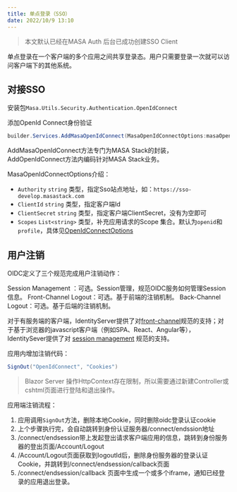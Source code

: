 ```yaml
---
title: 单点登录（SSO）
date: 2022/10/9 13:10
---
```


> 本文默认已经在MASA Auth 后台已成功创建SSO Client

单点登录在一个客户端的多个应用之间共享登录态。用户只需要登录一次就可以访问客户端下的其他系统。

## 对接SSO

安装包`Masa.Utils.Security.Authentication.OpenIdConnect`

添加OpenId Connect身份验证

```csharp
builder.Services.AddMasaOpenIdConnect(MasaOpenIdConnectOptions:masaOpenIdConnectOptions);
```

AddMasaOpenIdConnect方法专门为MASA Stack的封装，AddOpenIdConnect方法内编码针对MASA Stack业务。

MasaOpenIdConnectOptions介绍：

* `Authority` `string` 类型，指定Sso站点地址，如：`https://sso-develop.masastack.com`
* `ClientId` `string` 类型，指定客户端Id
* `ClientSecret` `string` 类型，指定客户端ClientSecret，没有为空即可
* `Scopes` `List<string>` 类型，补充应用请求的Scope 集合。默认为`openid`和`profile`，具体见[OpenIdConnectOptions](https://github.com/dotnet/aspnetcore/blob/3ea008c80d5cc63de7f90ddfd6823b7b006251ff/src/Security/Authentication/OpenIdConnect/src/OpenIdConnectOptions.cs#L42)

## 用户注销

OIDC定义了三个规范完成用户注销动作：

Session Management ：可选。Session管理，规范OIDC服务如何管理Session信息。
Front-Channel Logout：可选。基于前端的注销机制。
Back-Channel Logout：可选。基于后端的注销机制。

对于有服务端的客户端，IdentityServer提供了对[front-channel](https://openid.net/specs/openid-connect-frontchannel-1_0.html)规范的支持；对于基于浏览器的javascript客户端（例如SPA、React、Angular等），IdentitySever提供了对 [session management](https://openid.net/specs/openid-connect-session-1_0.html) 规范的支持。

应用内增加注销代码：

```csharp
SignOut("OpenIdConnect", "Cookies")
```

> Blazor Server 操作HttpContext存在限制，所以需要通过新建Controller或cshtml页面进行登陆和退出操作。

应用端注销流程：

1. 应用调用`SignOut`方法，删除本地Cookie，同时删除oidc登录认证cookie
2. 上个步骤执行完，会自动跳转到身份认证服务器/connect/endssion地址
3. /connect/endsession带上发起登出请求客户端应用的信息，跳转到身份服务器的登出页面/Account/Logout
4. /Account/Logout页面获取到logoutId后，删除身份服务器的登录认证Cookie，并跳转到/connect/endsession/callback页面
5. /connect/endsession/callback 页面中生成一个或多个iframe，通知已经登录的应用退出登录。
